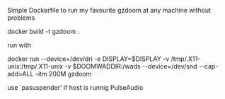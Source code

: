 Simple Dockerfile to run my favourite gzdoom at any machine without problems

docker build -t gzdoom .

run with

docker run  --device=/dev/dri -e DISPLAY=$DISPLAY -v /tmp/.X11-unix:/tmp/.X11-unix -v $DOOMWADDIR:/wads --device=/dev/snd --cap-add=ALL -itm 200M gzdoom

use `pasuspender' if host is runnig PulseAudio



